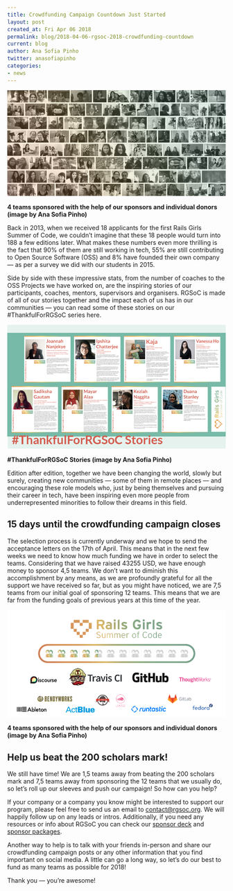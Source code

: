 ```yaml
---
title: Crowdfunding Campaign Countdown Just Started
layout: post
created_at: Fri Apr 06 2018
permalink: blog/2018-04-06-rgsoc-2018-crowdfunding-countdown
current: blog
author: Ana Sofia Pinho
twitter: anasofiapinho
categories:
- news
---
```


![5 Years of RGSoC Teams (image by multiple people)](/img/blog/2018/2018-04-06-rgsoc-teams-2013-2017_rainbow-948x455px.png)
<div class="image-credits"><b>4 teams sponsored with the help of our sponsors and individual donors (image by Ana Sofia Pinho)</b></div>

Back in 2013, when we received 18 applicants for the first Rails Girls Summer of Code, we couldn’t imagine that these 18 people would turn into 188 a few editions later. What makes these numbers even more thrilling is the fact that 90% of them are still working in tech, 55% are still contributing to Open Source Software (OSS) and 8% have founded their own company — as per a survey we did with our students in 2015.

Side by side with these impressive stats, from the number of coaches to the OSS Projects we have worked on, are the inspiring stories of our participants, coaches, mentors, supervisors and organisers. RGSoC is made of all of our stories together and the impact each of us has in our communities — you can read some of these stories on our #ThankfulForRGSoC series here.

![#ThankfulForRGSoC Stories (image by Ana Sofia Pinho)](/img/blog/2018/2018-04-06-rgsoc-teams-2013-2017_thankfulforrgsoc-stories.png)
<div class="image-credits"><b>#ThankfulForRGSoC Stories (image by Ana Sofia Pinho)</b></div>

Edition after edition, together we have been changing the world, slowly but surely, creating new communities — some of them in remote places — and encouraging these role models who, just by being themselves and pursuing their career in tech, have been inspiring even more people from underrepresented minorities to follow their dreams in this field.

## 15 days until the crowdfunding campaign closes

The selection process is currently underway and we hope to send the acceptance letters on the 17th of April. This means that in the next few weeks we need to know how much funding we have in order to select the teams.
Considering that we have raised 43255 USD, we have enough money to sponsor 4,5 teams. We don’t want to diminish this accomplishment by any means, as we are profoundly grateful for all the support we have received so far, but as you might have noticed, we are 7,5 teams from our initial goal of sponsoring 12 teams. This means that we are far from the funding goals of previous years at this time of the year.


![4 teams sponsored with the help of our sponsors and individual donors (image by Ana Sofia Pinho)](/img/blog/2018/2018-04-06-rgsoc-teams-2013-2017_donations-bar-sponsors.png)
<div class="image-credits"><b>4 teams sponsored with the help of our sponsors and individual donors (image by Ana Sofia Pinho)</b></div>

## Help us beat the 200 scholars mark!

We still have time! We are 1,5 teams away from beating the 200 scholars mark and 7,5 teams away from sponsoring the 12 teams that we usually do, so let’s roll up our sleeves and push our campaign! So how can you help?

If your company or a company you know might be interested to support our program, please feel free to send us an email to contact@rgsoc.org. We will happily follow up on any leads or intros. Additionally, if you need any resources or info about RGSoC you can check our [sponsor deck](https://speakerdeck.com/alicetragedy/rgsoc-2018-sponsor-pitch) and [sponsor packages](https://railsgirlssummerofcode.org/sponsors/packages/).

Another way to help is to talk with your friends in-person and share our crowdfunding campaign posts or any other information that you find important on social media. A little can go a long way, so let’s do our best to fund as many teams as possible for 2018!

Thank you — you’re awesome!



